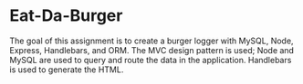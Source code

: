 # Eat-Da-Burger
The goal of this assignment is to create a burger logger with MySQL, Node, Express, Handlebars, and ORM. The MVC design pattern is used; Node and MySQL are used to query and route the data in the application. Handlebars is used to generate the HTML.
